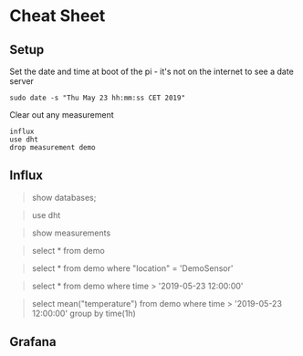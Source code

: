 # Cheat Sheet

## Setup

Set the date and time at boot of the pi - it's not on the internet to see a date server

    sudo date -s "Thu May 23 hh:mm:ss CET 2019"

Clear out any measurement

    influx
    use dht
    drop measurement demo

## Influx

> show databases;

> use dht

> show measurements

> select * from demo

> select * from demo where "location" = 'DemoSensor'

> select * from demo where time > '2019-05-23  12:00:00'

> select mean("temperature") from demo where time > '2019-05-23  12:00:00' group by time(1h)

## Grafana

